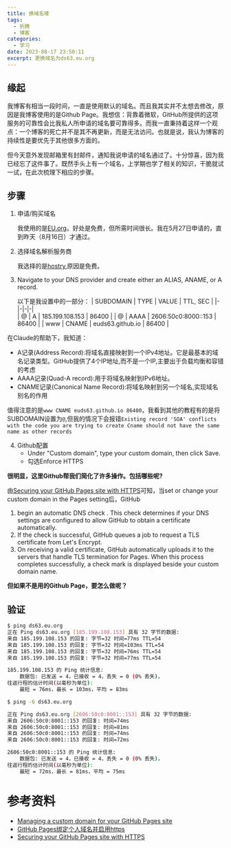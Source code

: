 ```yaml
---
title: 换域名喽
tags:
  - 折腾
  - 博客
categories:
  - 学习
date: 2023-08-17 23:50:11
excerpt: 更换域名为ds63.eu.org
---
```

## 缘起
我博客有相当一段时间，一直是使用默认的域名。而且我其实并不太想去修改，原因是我博客使用的是Github Page。我想信：背靠着微软，GitHub所提供的这项服务的可靠性会比我私人所申请的域名要可靠得多。而我一直秉持着这样一个观点：一个博客的死亡并不是其不再更新，而是无法访问。也就是说，我认为博客的持续性是要优先于其他很多方面的。

但今天意外发现邮箱里有封邮件，通知我说申请的域名通过了。十分惊喜，因为我已经忘了这件事了。既然手头上有一个域名，上学期也学了相关的知识，干脆就试一试，在此次梳理下相应的步骤。

## 步骤
1. 申请/购买域名
   
   我使用的是[EU.org](https://nic.eu.org/)。好处是免费，但所需时间很长。我在5月27日申请的，直到昨天（8月16日）才通过。
2. 选择域名解析服务商
   
   我选择的是[hostry](https://hostry.com/),原因是免费。
  
3. Navigate to your DNS provider and create either an ALIAS, ANAME, or A record.

   以下是我设置中的一部分：
   | SUBDOMAIN | TYPE | VALUE | TTL, SEC |
   |-|-|-|-|  
   | @ | A | 185.199.108.153 | 86400 |
   | @ | AAAA | 2606:50c0:8000::153 | 86400 |
   | www | CNAME | euds63.github.io | 86400 |

  在Claude的帮助下，我知道：
  - A记录(Address Record):将域名直接映射到一个IPv4地址。它是最基本的域名记录类型。GitHub提供了4个IP地址,而不是一个IP,主要出于负载均衡和容错的考虑
  - AAAA记录(Quad-A record):用于将域名映射到IPv6地址。   
  - CNAME记录(Canonical Name Record):将域名映射到另一个域名,实现域名别名的作用

  值得注意的是`www CNAME euds63.github.io 86400`，我看到其他的教程有的是将SUBDOMAIN设置为`@`,但我的情况下会报错`Existing record 'SOA' conflicts with the code you are trying to create Cname should not have the same name as other records`

4. Github配置
   - Under "Custom domain", type your custom domain, then click Save.
   - 勾选Enforce HTTPS

  **很明显，这里Github帮我们简化了许多操作。包括哪些呢?**
  
  由[Securing your GitHub Pages site with HTTPS](https://docs.github.com/en/pages/getting-started-with-github-pages/securing-your-github-pages-site-with-https)可知，当set or change your custom domain in the Pages setting后，GitHub
  1.  begin an automatic DNS check . This check determines if your DNS settings are configured to allow GitHub to obtain a certificate automatically. 
  2.  If the check is successful, GitHub queues a job to request a TLS certificate from Let's Encrypt. 
  3.  On receiving a valid certificate, GitHub automatically uploads it to the servers that handle TLS termination for Pages. When this process completes successfully, a check mark is displayed beside your custom domain name.

  **但如果不是用的Github Page，要怎么做呢？**


## 验证
```bash
$ ping ds63.eu.org
正在 Ping ds63.eu.org [185.199.108.153] 具有 32 字节的数据:
来自 185.199.108.153 的回复: 字节=32 时间=77ms TTL=54
来自 185.199.108.153 的回复: 字节=32 时间=103ms TTL=54
来自 185.199.108.153 的回复: 字节=32 时间=76ms TTL=54
来自 185.199.108.153 的回复: 字节=32 时间=77ms TTL=54

185.199.108.153 的 Ping 统计信息:
    数据包: 已发送 = 4，已接收 = 4，丢失 = 0 (0% 丢失)，
往返行程的估计时间(以毫秒为单位):
    最短 = 76ms，最长 = 103ms，平均 = 83ms

$ ping -6 ds63.eu.org

正在 Ping ds63.eu.org [2606:50c0:8001::153] 具有 32 字节的数据:
来自 2606:50c0:8001::153 的回复: 时间=74ms
来自 2606:50c0:8001::153 的回复: 时间=81ms
来自 2606:50c0:8001::153 的回复: 时间=74ms
来自 2606:50c0:8001::153 的回复: 时间=72ms

2606:50c0:8001::153 的 Ping 统计信息:
    数据包: 已发送 = 4，已接收 = 4，丢失 = 0 (0% 丢失)，
往返行程的估计时间(以毫秒为单位):
    最短 = 72ms，最长 = 81ms，平均 = 75ms
```

# 参考资料
- [Managing a custom domain for your GitHub Pages site](https://docs.github.com/en/pages/configuring-a-custom-domain-for-your-github-pages-site/managing-a-custom-domain-for-your-github-pages-site)
- [GitHub Pages绑定个人域名并启用https](https://www.yong.eu.org/detail/15112.html)
- [Securing your GitHub Pages site with HTTPS](https://docs.github.com/en/pages/getting-started-with-github-pages/securing-your-github-pages-site-with-https)